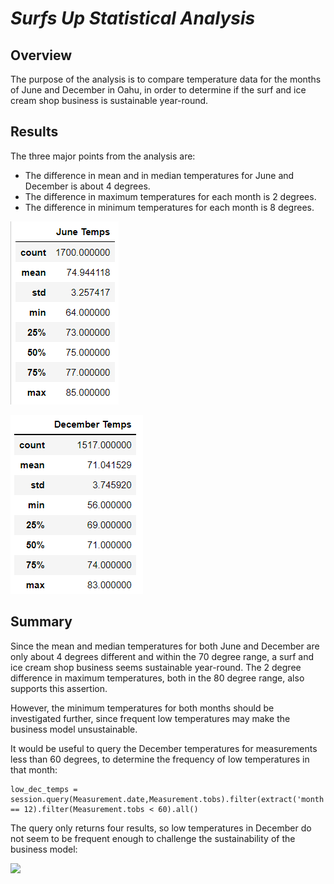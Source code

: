# *Surfs Up Statistical Analysis*

## Overview

The purpose of the analysis is to compare temperature data for the months of June and December in Oahu, in order to determine if the surf and ice cream shop business is sustainable year-round.

## Results

The three major points from the analysis are:
- The difference in mean and in median temperatures for June and December is about 4 degrees.
- The difference in maximum temperatures for each month is 2 degrees.
- The difference in minimum temperatures for each month is 8 degrees.

![](Resources/jun_temps_summary.PNG)

![](Resources/dec_temps_summary.PNG)

## Summary 
Since the mean and median temperatures for both June and December are only about 4 degrees different and within the 70 degree range, a surf and ice cream shop business seems sustainable year-round. The 2 degree difference in maximum temperatures, both in the 80 degree range, also supports this assertion.

However, the minimum temperatures for both months should be investigated further, since frequent low temperatures may make the business model unsustainable.

It would be useful to query the December temperatures for measurements less than 60 degrees, to determine the frequency of low temperatures in that month:

    low_dec_temps = session.query(Measurement.date,Measurement.tobs).filter(extract('month',Measurement.date) == 12).filter(Measurement.tobs < 60).all()   

The query only returns four results, so low temperatures in December do not seem to be frequent enough to challenge the sustainability of the business model:

![](Resources/low_dec_temps.PNG)






